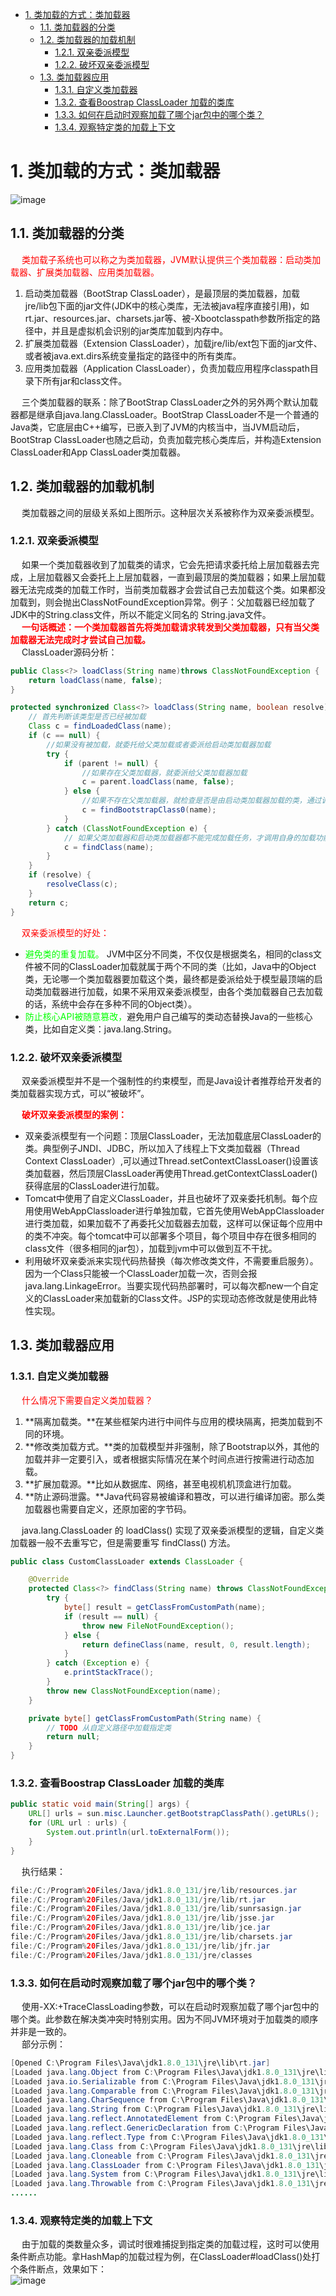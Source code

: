<!-- TOC -->

- [1. 类加载的方式：类加载器](#1-类加载的方式类加载器)
    - [1.1. 类加载器的分类](#11-类加载器的分类)
    - [1.2. 类加载器的加载机制](#12-类加载器的加载机制)
        - [1.2.1. 双亲委派模型](#121-双亲委派模型)
        - [1.2.2. 破坏双亲委派模型](#122-破坏双亲委派模型)
    - [1.3. 类加载器应用](#13-类加载器应用)
        - [1.3.1. 自定义类加载器](#131-自定义类加载器)
        - [1.3.2. 查看Boostrap ClassLoader 加载的类库](#132-查看boostrap-classloader-加载的类库)
        - [1.3.3. 如何在启动时观察加载了哪个jar包中的哪个类？](#133-如何在启动时观察加载了哪个jar包中的哪个类)
        - [1.3.4. 观察特定类的加载上下文](#134-观察特定类的加载上下文)

<!-- /TOC -->

# 1. 类加载的方式：类加载器  
![image](https://gitee.com/wt1814/pic-host/raw/master/images/java/JVM/JVM-6.png)  

## 1.1. 类加载器的分类  
&emsp; <font color = "red">类加载子系统也可以称之为类加载器，JVM默认提供三个类加载器：启动类加载器、扩展类加载器、应用类加载器。</font>  
1. 启动类加载器（BootStrap ClassLoader），是最顶层的类加载器，加载 jre/lib包下面的jar文件(JDK中的核心类库，⽆法被java程序直接引⽤)，如rt.jar、resources.jar、charsets.jar等、被-Xbootclasspath参数所指定的路径中，并且是虚拟机会识别的jar类库加载到内存中。  
2. 扩展类加载器（Extension ClassLoader），加载jre/lib/ext包下面的jar文件、或者被java.ext.dirs系统变量指定的路径中的所有类库。  
3. 应用类加载器（Application ClassLoader），负责加载应用程序classpath目录下所有jar和class文件。  

&emsp; 三个类加载器的联系：除了BootStrap ClassLoader之外的另外两个默认加载器都是继承自java.lang.ClassLoader。BootStrap ClassLoader不是一个普通的Java类，它底层由C++编写，已嵌入到了JVM的内核当中，当JVM启动后，BootStrap ClassLoader也随之启动，负责加载完核心类库后，并构造Extension ClassLoader和App ClassLoader类加载器。  

## 1.2. 类加载器的加载机制  
&emsp; 类加载器之间的层级关系如上图所示。这种层次关系被称作为双亲委派模型。  

### 1.2.1. 双亲委派模型  
&emsp; 如果一个类加载器收到了加载类的请求，它会先把请求委托给上层加载器去完成，上层加载器又会委托上上层加载器，一直到最顶层的类加载器；如果上层加载器无法完成类的加载工作时，当前类加载器才会尝试自己去加载这个类。如果都没加载到，则会抛出ClassNotFoundException异常。例子：父加载器已经加载了JDK中的String.class文件，所以不能定义同名的 String.java文件。  
&emsp; **<font color = "red">一句话概述：一个类加载器首先将类加载请求转发到父类加载器，只有当父类加载器无法完成时才尝试自己加载。</font>**  
&emsp; ClassLoader源码分析：  

```java
public Class<?> loadClass(String name)throws ClassNotFoundException {
    return loadClass(name, false);
}

protected synchronized Class<?> loadClass(String name, boolean resolve)throws ClassNotFoundException {
    // 首先判断该类型是否已经被加载
    Class c = findLoadedClass(name);
    if (c == null) {
        //如果没有被加载，就委托给父类加载或者委派给启动类加载器加载
        try {
            if (parent != null) {
                //如果存在父类加载器，就委派给父类加载器加载
                c = parent.loadClass(name, false);
            } else {
                //如果不存在父类加载器，就检查是否是由启动类加载器加载的类，通过调用本地方法native Class findBootstrapClass(String name)
                c = findBootstrapClass0(name);
            }
        } catch (ClassNotFoundException e) {
            // 如果父类加载器和启动类加载器都不能完成加载任务，才调用自身的加载功能
            c = findClass(name);
        }
    }
    if (resolve) {
        resolveClass(c);
    }
    return c;
}
```
&emsp; <font color = "red">双亲委派模型的好处：</font>  

* <font color = "lime">避免类的重复加载。</font> JVM中区分不同类，不仅仅是根据类名，相同的class文件被不同的ClassLoader加载就属于两个不同的类（比如，Java中的Object类，无论哪一个类加载器要加载这个类，最终都是委派给处于模型最顶端的启动类加载器进行加载，如果不采用双亲委派模型，由各个类加载器自己去加载的话，系统中会存在多种不同的Object类）。  
* <font color = "lime">防止核心API被随意篡改，</font>避免用户自己编写的类动态替换Java的一些核心类，比如自定义类：java.lang.String。  

### 1.2.2. 破坏双亲委派模型  
<!-- 
ClassLoader
https://mp.weixin.qq.com/s/2iGaiOpxBIM3msAZYPUOnQ
-->
&emsp; 双亲委派模型并不是一个强制性的约束模型，而是Java设计者推荐给开发者的类加载器实现方式，可以“被破坏”。  

&emsp; **<font color = "red">破坏双亲委派模型的案例：</font>**  

* 双亲委派模型有一个问题：顶层ClassLoader，无法加载底层ClassLoader的类。典型例子JNDI、JDBC，所以加入了线程上下文类加载器（Thread Context ClassLoader）,可以通过Thread.setContextClassLoaser()设置该类加载器，然后顶层ClassLoader再使用Thread.getContextClassLoader()获得底层的ClassLoader进行加载。  
* Tomcat中使用了自定义ClassLoader，并且也破坏了双亲委托机制。每个应用使用WebAppClassloader进行单独加载，它首先使用WebAppClassloader进行类加载，如果加载不了再委托父加载器去加载，这样可以保证每个应用中的类不冲突。每个tomcat中可以部署多个项目，每个项目中存在很多相同的class文件（很多相同的jar包），加载到jvm中可以做到互不干扰。  
* 利用破坏双亲委派来实现代码热替换（每次修改类文件，不需要重启服务）。因为一个Class只能被一个ClassLoader加载一次，否则会报java.lang.LinkageError。当要实现代码热部署时，可以每次都new一个自定义的ClassLoader来加载新的Class文件。JSP的实现动态修改就是使用此特性实现。  

## 1.3. 类加载器应用  
### 1.3.1. 自定义类加载器  

&emsp; <font color = "red">什么情况下需要自定义类加载器？</font>  
1. **隔离加载类。**在某些框架内进行中间件与应用的模块隔离，把类加载到不同的环境。
2. **修改类加载方式。**类的加载模型并非强制，除了Bootstrap以外，其他的加载并非一定要引入，或者根据实际情况在某个时间点进行按需进行动态加载。
3. **扩展加载源。**比如从数据库、网络，甚至电视机机顶盒进行加载。
4. **防止源码泄露。**Java代码容易被编译和篡改，可以进行编译加密。那么类加载器也需要自定义，还原加密的字节码。

&emsp; java.lang.ClassLoader 的 loadClass() 实现了双亲委派模型的逻辑，自定义类加载器一般不去重写它，但是需要重写 findClass() 方法。  

```java
public class CustomClassLoader extends ClassLoader {

    @Override
    protected Class<?> findClass(String name) throws ClassNotFoundException {
        try {
            byte[] result = getClassFromCustomPath(name);
            if (result == null) {
                throw new FileNotFoundException();
            } else {
                return defineClass(name, result, 0, result.length);
            }
        } catch (Exception e) {
            e.printStackTrace();
        }
        throw new ClassNotFoundException(name);
    }

    private byte[] getClassFromCustomPath(String name) {
        // TODO 从自定义路径中加载指定类
        return null;
    }
}
```

### 1.3.2. 查看Boostrap ClassLoader 加载的类库  

```java
public static void main(String[] args) {
    URL[] urls = sun.misc.Launcher.getBootstrapClassPath().getURLs();
    for (URL url : urls) {
        System.out.println(url.toExternalForm());
    }
}
```
&emsp; 执行结果：  

```java
file:/C:/Program%20Files/Java/jdk1.8.0_131/jre/lib/resources.jar
file:/C:/Program%20Files/Java/jdk1.8.0_131/jre/lib/rt.jar
file:/C:/Program%20Files/Java/jdk1.8.0_131/jre/lib/sunrsasign.jar
file:/C:/Program%20Files/Java/jdk1.8.0_131/jre/lib/jsse.jar
file:/C:/Program%20Files/Java/jdk1.8.0_131/jre/lib/jce.jar
file:/C:/Program%20Files/Java/jdk1.8.0_131/jre/lib/charsets.jar
file:/C:/Program%20Files/Java/jdk1.8.0_131/jre/lib/jfr.jar
file:/C:/Program%20Files/Java/jdk1.8.0_131/jre/classes
```

### 1.3.3. 如何在启动时观察加载了哪个jar包中的哪个类？  
&emsp; 使用-XX:+TraceClassLoading参数，可以在启动时观察加载了哪个jar包中的哪个类。此参数在解决类冲突时特别实用。因为不同JVM环境对于加载类的顺序并非是一致的。  
&emsp; 部分示例：  

```java
[Opened C:\Program Files\Java\jdk1.8.0_131\jre\lib\rt.jar]
[Loaded java.lang.Object from C:\Program Files\Java\jdk1.8.0_131\jre\lib\rt.jar]
[Loaded java.io.Serializable from C:\Program Files\Java\jdk1.8.0_131\jre\lib\rt.jar]
[Loaded java.lang.Comparable from C:\Program Files\Java\jdk1.8.0_131\jre\lib\rt.jar]
[Loaded java.lang.CharSequence from C:\Program Files\Java\jdk1.8.0_131\jre\lib\rt.jar]
[Loaded java.lang.String from C:\Program Files\Java\jdk1.8.0_131\jre\lib\rt.jar]
[Loaded java.lang.reflect.AnnotatedElement from C:\Program Files\Java\jdk1.8.0_131\jre\lib\rt.jar]
[Loaded java.lang.reflect.GenericDeclaration from C:\Program Files\Java\jdk1.8.0_131\jre\lib\rt.jar]
[Loaded java.lang.reflect.Type from C:\Program Files\Java\jdk1.8.0_131\jre\lib\rt.jar]
[Loaded java.lang.Class from C:\Program Files\Java\jdk1.8.0_131\jre\lib\rt.jar]
[Loaded java.lang.Cloneable from C:\Program Files\Java\jdk1.8.0_131\jre\lib\rt.jar]
[Loaded java.lang.ClassLoader from C:\Program Files\Java\jdk1.8.0_131\jre\lib\rt.jar]
[Loaded java.lang.System from C:\Program Files\Java\jdk1.8.0_131\jre\lib\rt.jar]
[Loaded java.lang.Throwable from C:\Program Files\Java\jdk1.8.0_131\jre\lib\rt.jar]
......
```

### 1.3.4. 观察特定类的加载上下文  
&emsp; 由于加载的类数量众多，调试时很难捕捉到指定类的加载过程，这时可以使用条件断点功能。拿HashMap的加载过程为例，在ClassLoader#loadClass()处打个条件断点，效果如下：  
![image](https://gitee.com/wt1814/pic-host/raw/master/images/java/JVM/JVM-48.png)  

